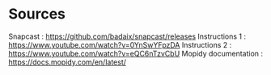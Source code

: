 # Sources
Snapcast : https://github.com/badaix/snapcast/releases
Instructions 1 : https://www.youtube.com/watch?v=0YnSwYFpzDA
Instructions 2 : https://www.youtube.com/watch?v=eQC6nTzvCbU
Mopidy documentation : https://docs.mopidy.com/en/latest/
